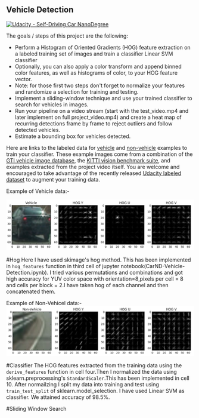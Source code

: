 ## Vehicle Detection
[![Udacity - Self-Driving Car NanoDegree](https://s3.amazonaws.com/udacity-sdc/github/shield-carnd.svg)](http://www.udacity.com/drive)


The goals / steps of this project are the following:

* Perform a Histogram of Oriented Gradients (HOG) feature extraction on a labeled training set of images and train a classifier Linear SVM classifier
* Optionally, you can also apply a color transform and append binned color features, as well as histograms of color, to your HOG feature vector. 
* Note: for those first two steps don't forget to normalize your features and randomize a selection for training and testing.
* Implement a sliding-window technique and use your trained classifier to search for vehicles in images.
* Run your pipeline on a video stream (start with the test_video.mp4 and later implement on full project_video.mp4) and create a heat map of recurring detections frame by frame to reject outliers and follow detected vehicles.
* Estimate a bounding box for vehicles detected.

Here are links to the labeled data for [vehicle](https://s3.amazonaws.com/udacity-sdc/Vehicle_Tracking/vehicles.zip) and [non-vehicle](https://s3.amazonaws.com/udacity-sdc/Vehicle_Tracking/non-vehicles.zip) examples to train your classifier.  These example images come from a combination of the [GTI vehicle image database](http://www.gti.ssr.upm.es/data/Vehicle_database.html), the [KITTI vision benchmark suite](http://www.cvlibs.net/datasets/kitti/), and examples extracted from the project video itself.   You are welcome and encouraged to take advantage of the recently released [Udacity labeled dataset](https://github.com/udacity/self-driving-car/tree/master/annotations) to augment your training data.  

Example of Vehicle data:-

![Vehicle](assets/VehicleEg.JPG)

#Hog
Here I have used skimage's hog method. This has been implemented in `hog_features` function in third cell of jupyter notebook(CarND-Vehicle-Detection.ipynb).
I tried various permutations and combinations and got high accuracy for YUV color space with orientation=8,pixels per cell = 8
and cells per block = 2.I have taken hog of each channel and then concatenated them.

Example of Non-Vehicel data:-
![NonVehicle](assets/NonVehicleEg.JPG)

#Classifier
The HOG features extracted from the training data using the `derive_features` function in cell four.Then I normalized the data using sklearn.preprocessing's `StandardScaler`.This has been implemented in cell 10.
After normailzing I split my data into training and test using `train_test_split` of sklearn.model_selection.
I have used Linear SVM as classifier. We attained accuracy of 98.5%.

#Sliding Window Search
